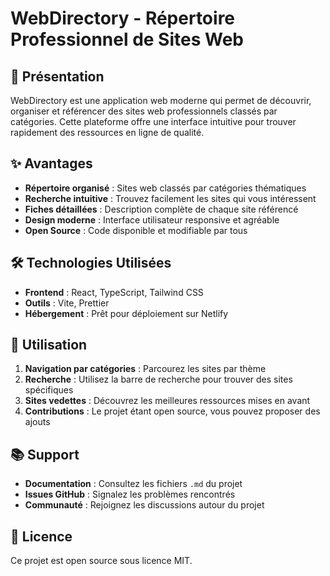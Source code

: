 # WebDirectory - Répertoire Professionnel de Sites Web

## 📌 Présentation
WebDirectory est une application web moderne qui permet de découvrir, organiser et référencer des sites web professionnels classés par catégories. Cette plateforme offre une interface intuitive pour trouver rapidement des ressources en ligne de qualité.

## ✨ Avantages
- **Répertoire organisé** : Sites web classés par catégories thématiques
- **Recherche intuitive** : Trouvez facilement les sites qui vous intéressent
- **Fiches détaillées** : Description complète de chaque site référencé
- **Design moderne** : Interface utilisateur responsive et agréable
- **Open Source** : Code disponible et modifiable par tous

## 🛠 Technologies Utilisées
- **Frontend** : React, TypeScript, Tailwind CSS
- **Outils** : Vite, Prettier
- **Hébergement** : Prêt pour déploiement sur Netlify

## 🚀 Utilisation
1. **Navigation par catégories** : Parcourez les sites par thème
2. **Recherche** : Utilisez la barre de recherche pour trouver des sites spécifiques
3. **Sites vedettes** : Découvrez les meilleures ressources mises en avant
4. **Contributions** : Le projet étant open source, vous pouvez proposer des ajouts

## 📚 Support
- **Documentation** : Consultez les fichiers `.md` du projet
- **Issues GitHub** : Signalez les problèmes rencontrés
- **Communauté** : Rejoignez les discussions autour du projet

## 📄 Licence
Ce projet est open source sous licence MIT.